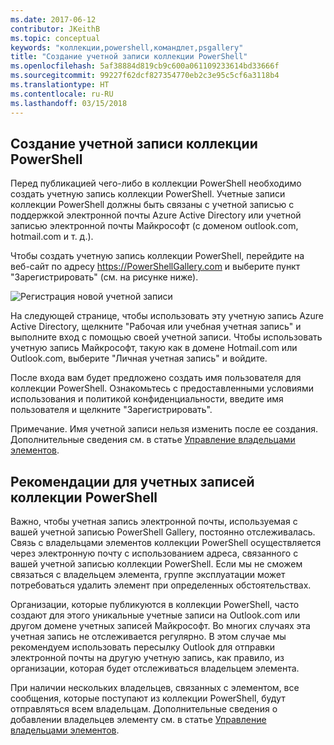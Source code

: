 ```yaml
---
ms.date: 2017-06-12
contributor: JKeithB
ms.topic: conceptual
keywords: "коллекции,powershell,командлет,psgallery"
title: "Создание учетной записи коллекции PowerShell"
ms.openlocfilehash: 5af38884d819cb9c600a061109233614bd33666f
ms.sourcegitcommit: 99227f62dcf827354770eb2c3e95c5cf6a3118b4
ms.translationtype: HT
ms.contentlocale: ru-RU
ms.lasthandoff: 03/15/2018
---
```

## <a name="creating-a-powershell-gallery-account"></a>Создание учетной записи коллекции PowerShell

Перед публикацией чего-либо в коллекции PowerShell необходимо создать учетную запись коллекции PowerShell. Учетные записи коллекции PowerShell должны быть связаны с учетной записью с поддержкой электронной почты Azure Active Directory или учетной записью электронной почты Майкрософт (с доменом outlook.com, hotmail.com и т. д.).

Чтобы создать учетную запись коллекции PowerShell, перейдите на веб-сайт по адресу https://PowerShellGallery.com и выберите пункт "Зарегистрировать" (см. на рисунке ниже). 

![Регистрация новой учетной записи](./images/CreatingAccount-Register.png)

На следующей странице, чтобы использовать эту учетную запись Azure Active Directory, щелкните "Рабочая или учебная учетная запись" и выполните вход с помощью своей учетной записи. Чтобы использовать учетную запись Майкрософт, такую как в домене Hotmail.com или Outlook.com, выберите "Личная учетная запись" и войдите. 

После входа вам будет предложено создать имя пользователя для коллекции PowerShell. Ознакомьтесь с предоставленными условиями использования и политикой конфиденциальности, введите имя пользователя и щелкните "Зарегистрировать".

Примечание. Имя учетной записи нельзя изменить после ее создания.  
Дополнительные сведения см. в статье [Управление владельцами элементов](https://msdn.microsoft.com/powershell/gallery/psgallery/managing-item-owners).

## <a name="recommended-practices-for-powershell-gallery-accounts"></a>Рекомендации для учетных записей коллекции PowerShell

Важно, чтобы учетная запись электронной почты, используемая с вашей учетной записью PowerShell Gallery, постоянно отслеживалась.
Связь с владельцами элементов коллекции PowerShell осуществляется через электронную почту с использованием адреса, связанного с вашей учетной записью коллекции PowerShell.
Если мы не сможем связаться с владельцем элемента, группе эксплуатации может потребоваться удалить элемент при определенных обстоятельствах.

Организации, которые публикуются в коллекции PowerShell, часто создают для этого уникальные учетные записи на Outlook.com или другом домене учетных записей Майкрософт.
Во многих случаях эта учетная запись не отслеживается регулярно. В этом случае мы рекомендуем использовать пересылку Outlook для отправки электронной почты на другую учетную запись, как правило, из организации, которая будет отслеживаться владельцем элемента.

При наличии нескольких владельцев, связанных с элементом, все сообщения, которые поступают из коллекции PowerShell, будут отправляться всем владельцам.
Дополнительные сведения о добавлении владельцев элементу см. в статье [Управление владельцами элементов](https://msdn.microsoft.com/powershell/gallery/psgallery/managing-item-owners). 

